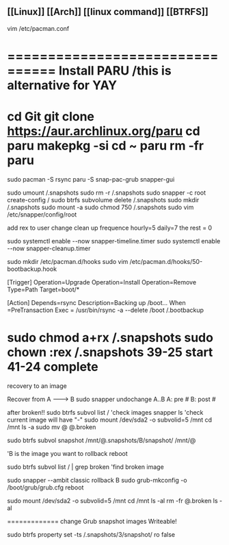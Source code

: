 ## [[Linux]] [[Arch]] [[linux command]] [[BTRFS]]

vim /etc/pacman.conf

================================
Install PARU /this is alternative for YAY
================================
cd Git
git clone https://aur.archlinux.org/paru
cd paru
makepkg -si
cd ~
paru
rm -fr paru
================================

sudo pacman -S rsync
paru -S snap-pac-grub snapper-gui

sudo umount /.snapshots
sudo rm -r /.snapshots
sudo snapper -c root create-config /
sudo btrfs subvolume delete /.snapshots
sudo mkdir /.snapshots
sudo mount -a 
sudo chmod 750 /.snapshots
sudo vim /etc/snapper/config/root

add rex to user
change clean up frequence
hourly=5
daily=7
the rest = 0

sudo systemctl enable --now snapper-timeline.timer
sudo systemctl enable --now snapper-cleanup.timer

sudo mkdir /etc/pacman.d/hooks
sudo vim /etc/pacman.d/hooks/50-bootbackup.hook

[Trigger]
Operation=Upgrade
Operation=Install
Operation=Remove
Type=Path
Target=boot/*

[Action]
Depends=rsync
Description=Backing up /boot...
When =PreTransaction
Exec = /usr/bin/rsync -a --delete /boot   /.bootbackup

sudo chmod a+rx /.snapshots
sudo chown :rex /.snapshots
39-25 start
41-24 complete
=========================================

recovery to an image

Recover from A ---> B
sudo snapper undochange A..B
A: pre #
B: post #

after broken!!
sudo btrfs subvol list /                'check  images
snapper ls                                       'check    current image will have "-"
sudo mount /dev/sda2 -o subvolid=5  /mnt
cd /mnt
ls -a
sudo mv @ @.broken

sudo btrfs subvol snapshot /mnt/@.snapshots/B/snapshot/    /mnt/@     

'B is the image you want to rollback
reboot

sudo btrfs subvol  list  /  | grep broken    'find broken image

sudo snapper --ambit classic rollback B
sudo grub-mkconfig -o /boot/grub/grub.cfg
reboot

sudo mount /dev/sda2 -o subvolid=5 /mnt
cd /mnt
ls -al
rm -fr @.broken
ls -al

=============
change Grub snapshot images Writeable!

sudo btrfs property set -ts /.snapshots/3/snapshot/  ro false


